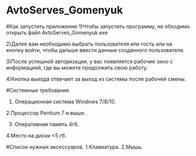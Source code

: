 # AvtoServes_Gomenyuk
#Как запустить приложение
1)Чтобы запустить программу, не обходимо открыть файл AvtoServes_Gomenyuk.exe

2)Далее вам необходимо выбрать пользователя или гость или на кнопку войти, чтобы дальше ввести данные созданного пользователя.

3)После успешной авторизации, у вас появляется рабочие окно с информацией, где вы можете продолжить свою работу.

4)Кнопка выхода отвечает за выход из системы после рабочей смены.

#Системные требования
1. Операционная система Windows 7/8/10.

2.Процессор Pentium 7 и выше.

3. Оперативная память 4гб.

4.Место на диски <5 гб.

#Список нужных аксессуаров.
1.Клавиатура.
2.Мышь.  


